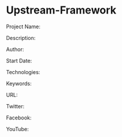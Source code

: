 # Upstream-Framework

Project Name: <insert project name>
  
  Description: <insert description>
  
  Author: <insert author name>
  
  Start Date: <insert start date>

  Technologies: <insert technologies here>

  Keywords: <insert keywords here>

  URL: <insert url here>

  Twitter: <insert twitter here>

  Facebook: <insert facebook here>

  YouTube: <insert youtube url here>
